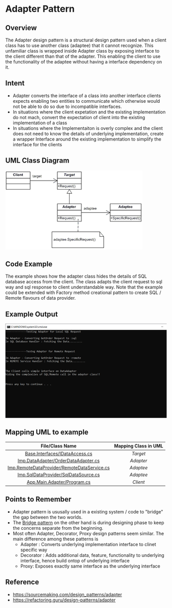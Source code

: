 # Adapter Pattern

## Overview
The Adapter design pattern is a structural design pattern used when a client class has to use another class (adaptee) that it cannot recognize. 
This unfamiliar class is wrapped inside Adapter class by exposing interface to the client different than that of the adapter. 
This enabling the client to use the functionality of the adaptee without having a interface dependency on it.

## Intent
- Adapter converts the interface of a class into another interface clients expects enabling two entities to communicate which otherwise would not be able to do so due to incompatible interfaces.
- In situations where the client expetation and the existing implementation do not mach, convert the expectation of client into the existing implementation of a class
- In situations where the Implementaiton is overly complex and the client does not need to know the details of underlying implementation, create a wrapper Interface around the existing implementation to simplify the interface for the clients

## UML Class Diagram
![plot](./adapter.png)

## Code Example
The example shows how the adapter class hides the details of SQL database access from the client. 
The class adapts the client request to sql way and sql response to client understandable way. 
Note that the example could be extended with Factory method creational pattern to create SQL / Remote flavours of data provider.  
## Example Output 
![Output](./adapter_output.png)

## Mapping UML to example 
| **File/Class Name** | **Mapping Class in UML**  |
| :-----: | :-: |
|[Base.Interfaces/IDataAccess.cs](./Base.Interfaces/IDataAccess.cs)|*Target*|
|[Imp.DataAdapter/OrderDataAdapter.cs](./Imp.DataAdapter/OrderDataAdapter.cs)|*Adapter*|
|[Imp.RemoteDataProvider/RemoteDataService.cs](./Imp.RemoteDataProvider/RemoteDataService.cs)|*Adaptee*|
|[Imp.SqlDataProvider/SqlDataSource.cs](./Imp.SqlDataProvider/SqlDataSource.cs)|*Adaptee*|
|[App.Main.Adapter/Program.cs](./App.Main.Adapter/Program.cs)|*Client*|

## Points to Remember
- Adapter pattern is ususally used in a existing system / code to "bridge" the gap between the two worlds.
- The [Bridge pattern](https://github.com/madhurabindu/StructuralPatterns/tree/master/Bridge) on the other hand is during designing phase to keep the concerns separate from the beginning.
- Most often Adapter, Decorator, Proxy design patterns seem similar. The main difference among these patterns is
  - Adapter : Converts underlying implementation interface to clinet specific way
  - Decorator : Adds additional data, feature, functionality to underlying interface, hence build ontop of underlying interface
  - Proxy: Exposes exactly same interface as the underlying interface

## Reference 
- https://sourcemaking.com/design_patterns/adapter
- https://refactoring.guru/design-patterns/adapter
